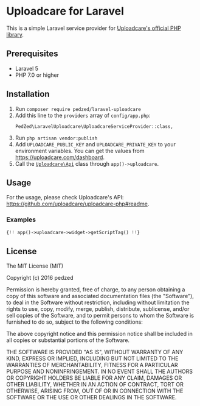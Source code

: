# Uploadcare for Laravel

This is a simple Laravel service provider for [Uploadcare's official PHP library](https://github.com/uploadcare/uploadcare-php).


## Prerequisites
- Laravel 5
- PHP 7.0 or higher


## Installation
1. Run `composer require pedzed/laravel-uploadcare`
1. Add this line to the `providers` array of `config/app.php`:  
    ```
    PedZed\LaravelUploadcare\UploadcareServiceProvider::class,
    ```
1. Run `php artisan vendor:publish`
1. Add `UPLOADCARE_PUBLIC_KEY` and `UPLOADCARE_PRIVATE_KEY` to your environment variables.
    You can get the values from https://uploadcare.com/dashboard.
1. Call the [`Uploadcare\Api`]() class through `app()->uploadcare`.


## Usage
For the usage, please check Uploadcare's API: https://github.com/uploadcare/uploadcare-php#readme.

### Examples
```php
{!! app()->uploadcare->widget->getScriptTag() !!}
```


## License
The MIT License (MIT)

Copyright (c) 2016 pedzed

Permission is hereby granted, free of charge, to any person obtaining a copy
of this software and associated documentation files (the "Software"), to deal
in the Software without restriction, including without limitation the rights
to use, copy, modify, merge, publish, distribute, sublicense, and/or sell
copies of the Software, and to permit persons to whom the Software is
furnished to do so, subject to the following conditions:

The above copyright notice and this permission notice shall be included in all
copies or substantial portions of the Software.

THE SOFTWARE IS PROVIDED "AS IS", WITHOUT WARRANTY OF ANY KIND, EXPRESS OR
IMPLIED, INCLUDING BUT NOT LIMITED TO THE WARRANTIES OF MERCHANTABILITY,
FITNESS FOR A PARTICULAR PURPOSE AND NONINFRINGEMENT. IN NO EVENT SHALL THE
AUTHORS OR COPYRIGHT HOLDERS BE LIABLE FOR ANY CLAIM, DAMAGES OR OTHER
LIABILITY, WHETHER IN AN ACTION OF CONTRACT, TORT OR OTHERWISE, ARISING FROM,
OUT OF OR IN CONNECTION WITH THE SOFTWARE OR THE USE OR OTHER DEALINGS IN THE
SOFTWARE.

